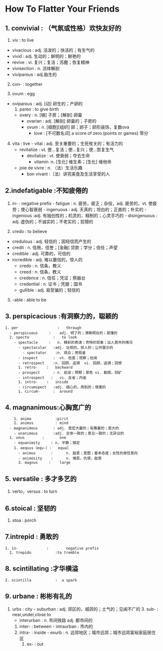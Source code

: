 # How To Flatter Your Friends

## 1. convivial : （气氛或性格）欢快友好的

1. viv : to live 
  - vivacious : adj. 活泼的；快活的；有生气的
  - vivid : adj. 生动的；鲜明的；鲜艳的
  - revive : vi. 复兴；复活；苏醒；恢复精神
  - vivisection : n. 活体解剖
  - viviparous : adj.胎生的

2. con- : together

3. ovum            	: 		egg    
  - oviparous    	: 		adj. [动] 卵生的；产卵的
    1. pareo    :		to give birth    
      - ovary        : 	n. [植] 子房；[解剖] 卵巢
        - ovarian      : adj. [解剖] 卵巢的；子房的
        - ovum         : n. [细胞][组织] 卵；卵子；卵形装饰，复数ova
          - love :  		[不可数名词] a score of zero (points or games) 零分

  4. vita             :       live
    - vital          :  		adj. 至关重要的；生死攸关的；有活力的
      - revitalize     : 	vt. 使…复活；使…复兴；使…恢复生气
        - devitalize     : vt. 使衰弱；夺去生命
          - vitamin      :n. [生化] 维生素；[生化] 维他命
      - joie de vivre :    n. （法）生活乐趣
        - bon vivant    :（法）讲究美食及生活享受的人

## 2.indefatigable :不知疲倦的

1. in-          : negative prefix
        - fatigue   :  		n. 疲劳，疲乏；杂役，adj. 疲劳的，vt. 使疲劳；使心智衰弱
        - ingenuous    :     adj. 天真的；坦白的；正直的；朴实的
          - ingenious   :adj. 有独创性的；机灵的，精制的；心灵手巧的
          - disingenuous  : adj. 虚伪的；不诚实的；不老实的；狡猾的

2. credo       :     to believe
  - credulous   :    adj. 轻信的；因轻信而产生的
  - credit        :     n. 信用，信誉；[金融] 贷款；学分；信任；声望
  - credible      :       adj. 可靠的，可信的
  - incredible    :       adj. 难以置信的，惊人的
    - credo        :       n. 信条，教义
    - creed        :       n. 信条，教义
    - credence   :       n. 信任；凭证；祭器台
    - credential    :      n. 证书；凭据；国书
    - gullible      :     adj. 易受骗的；轻信的
  3. -able            :   able to be

## 3. perspicacious :有洞察力的，聪颖的

    1. per              	:   through
      - perspicuous   	:    adj. 明了的；清晰明白的；易懂的
      2. specto           :   to look
        - spectacle    	:	n. 精彩的表演；奇特的现象；出人意外的情况
          - spectacular   :adj. 壮观的，惊人的；公开展示的
            - spectator    :n. 观众；旁观者
          - inspect       :  vt. 检查；视察；检阅
          - retrospect    :n. 回顾，追溯  vi. 回顾，追溯；回想
          1. retro-    :   backward
          - prospect      : n. 前途；预期；景色 vi. 勘探，找矿
          - introspect   :   vi. 反省；内省
          1. intro-    :   inside
          - circumspect   :adj. 细心的，周到的；慎重的
          1. circum-      :  around

## 4. magnanimous:心胸宽广的
        1. anima           :pirit
        2. animus          : mind
      - magnanimous       : adj. 宽宏大量的；有雅量的；宽大的
        - unanimous       :adj. 全体一致的；意见一致的；无异议的
      1. unus        :       one 
        - equanimity     : n. 平静；镇定
        1. aequus（equ-）:   equal
          - animus       :      n. 敌意；意图；基本态度；女性的男性意向
          - animosity    :      n. 憎恶，仇恨，敌意
          3. magnus     :    large
      
## 5. versatile 		:	多才多艺的

1. verto，versus    	: 		to turn

## 6.stoical 		:		坚韧的
  1. stoa               :	    porch

## 7.intrepid 	:		勇敢的
    1. in-             :		negative prefix
      2. trepido           :to tremble

## 8. scintillating :才华横溢

    2. scintilla           :  a spark
    
## 9. urbane :		彬彬有礼的
1. urbs              :  city
        - suburban        : adj. 郊区的，城郊的；土气的；见闻不广的
    3. sub-         :       near,under,close to
      - interurban      :     n. 市间铁路 adj. 都市间的
      1. inter-     :       between
        - intraurban   :  	市内的
      2. intra-   :       inside
        - exurb       : 	n. 远郊地区；城市远郊；城市远郊富裕家庭居住区
          1. ex-     :      out
